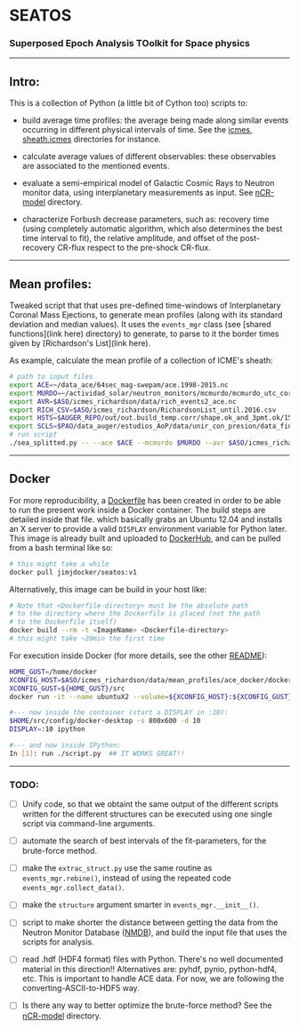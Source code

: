 # SEATOS
### Superposed Epoch Analysis TOolkit for Space physics

---
## Intro:

This is a collection of Python (a little bit of Cython too) scripts to:

   * build average time profiles: the average being made along similar events 
     occurring in different physical intervals of time.
     See the [icmes](icmes/src), [sheath.icmes](sheaths.icmes/src) directories for instance.
<!--- referenciar directorio -->

   * calculate average values of different observables: these observables are 
     associated to the mentioned events.
<!--- referenciar directorio -->

   * evaluate a semi-empirical model of Galactic Cosmic Rays to Neutron monitor 
     data, using interplanetary measurements as input. 
     See [nCR-model](etc/n_CR) directory.

   * characterize Forbush decrease parameters, such as: recovery time (using 
     completely automatic algorithm, which also determines the best time interval
     to fit), the relative amplitude, and offset of the post-recovery CR-flux 
     respect to the pre-shock CR-flux.
<!--- referenciar directorio -->

---
## Mean profiles:

Tweaked script that that uses pre-defined time-windows of Interplanetary Coronal Mass
Ejections, to generate mean profiles (along with its standard deviation and median 
values).
It uses the `events_mgr` class (see [shared functions](link here) directory) to generate, to parse 
to it the border times given by [Richardson's List](link here).

As example, calculate the mean profile of a collection of ICME's sheath:

```bash
# path to input files
export ACE=~/data_ace/64sec_mag-swepam/ace.1998-2015.nc
export MURDO=~/actividad_solar/neutron_monitors/mcmurdo/mcmurdo_utc_correg.dat
export AVR=$ASO/icmes_richardson/data/rich_events2_ace.nc
export RICH_CSV=$ASO/icmes_richardson/RichardsonList_until.2016.csv
export HSTS=$AUGER_REPO/out/out.build_temp.corr/shape.ok_and_3pmt.ok/15min/histos_temp.corrected.h5
export SCLS=$PAO/data_auger/estudios_AoP/data/unir_con_presion/data_final_2006-2013.h5
# run script
./sea_splitted.py -- --ace $ACE --mcmurdo $MURDO --avr $ASO/icmes_richardson/data/rich_events2_ace.nc --rich_csv $ASO/icmes_richardson/RichardsonList_until.2016.csv --auger_hsts $AUGER_REPO/out/out.build_temp.corr/shape.ok_and_3pmt.ok/15min/histos_temp.corrected.h5 --auger_scls $PAO/data_auger/estudios_AoP/data/unir_con_presion/data_final_2006-2013.h5 --dir_plot ../plots3 --dir_data ../ascii3 --suffix _auger_ --icme_flag 0.1.2.2H  --struct sh.i
```


---
## Docker
For more reproducibility, a [Dockerfile](docker-x/Dockerfile) has been created in order to 
be able to run the present work inside a Docker container.
The build steps are detailed inside that file. which basically grabs an Ubuntu 12.04 and installs 
an X server to provide a valid `DISPLAY` environment variable for Python later.
This image is already built and uploaded to [DockerHub](https://hub.docker.com), and can be pulled 
from a bash terminal like so:
```bash
# this might take a while
docker pull jimjdocker/seatos:v1
```

Alternatively, this image can be build in your host like:
```bash
# Note that <Dockerfile-directory> must be the absolute path 
# to the directory where the Dockerfile is placed (not the path
# to the Dockerfile itself)
docker build --rm -t <ImageName> <Dockerfile-directory>
# this might take ~20min the first time
```

For execution inside Docker (for more details, see the other [README](docker-x/README.md)):
```bash
HOME_GUST=/home/docker
XCONFIG_HOST=$ASO/icmes_richardson/data/mean_profiles/ace_docker/docker-x
XCONFIG_GUST=${HOME_GUST}/src
docker run -it --name ubuntuX2 --volume=${XCONFIG_HOST}:${XCONFIG_GUST} --user=1000:1000 -w ${HOME_GUST} <ImageNameN> /bin/bash

#--- now inside the container (start a DISPLAY in :10):
$HOME/src/config/docker-desktop -s 800x600 -d 10
DISPLAY=:10 ipython

#--- and now inside IPython:
In [1]: run ./script.py  ## IT WORKS GREAT!!
```



---
### TODO:

- [ ] Unify code, so that we obtaint the same output of the different 
      scripts written for the different structures can be executed 
      using one single script via command-line arguments.

- [ ] automate the search of best intervals of the fit-parameters, for
      the brute-force method.

- [ ] make the `extrac_struct.py` use the same routine as `events_mgr.rebine()`,
      instead of using the repeated code `events_mgr.collect_data()`.

- [ ] make the `structure` argument smarter in `events_mgr.__init__()`.

- [ ] script to make shorter the distance between getting the data from 
      the Neutron Monitor Database ([NMDB](http://www.nmdb.eu/?q=node/8)), and
      build the input file that uses the scripts for analysis.

- [ ] read .hdf (HDF4 format) files with Python. There's no well documented 
      material in this direction!! Alternatives are:
      pyhdf, pynio, python-hdf4, etc.
      This is important to handle ACE data. 
      For now, we are following the converting-ASCII-to-HDF5 way.

- [ ] Is there any way to better optimize the brute-force method? 
      See the [nCR-model](etc/n_CR) directory.


<!--- EOF -->
